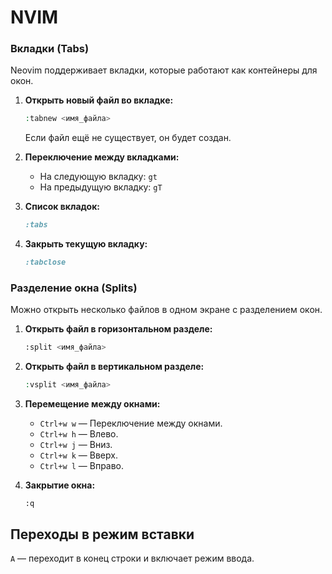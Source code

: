 # NVIM

### **Вкладки (Tabs)**

Neovim поддерживает вкладки, которые работают как контейнеры для окон.

1. **Открыть новый файл во вкладке:**
    
    ```php
    :tabnew <имя_файла>
    ```
    
    Если файл ещё не существует, он будет создан.
    
2. **Переключение между вкладками:**
    - На следующую вкладку: `gt`
    - На предыдущую вкладку: `gT`
3. **Список вкладок:**
    
    ```ruby
    :tabs
    ```
    
4. **Закрыть текущую вкладку:**
    
    ```ruby
    :tabclose
    ```
    

### **Разделение окна (Splits)**

Можно открыть несколько файлов в одном экране с разделением окон.

1. **Открыть файл в горизонтальном разделе:**
    
    ```bash
    :split <имя_файла>
    ```
    
2. **Открыть файл в вертикальном разделе:**
    
    ```php
    :vsplit <имя_файла>
    ```
    
3. **Перемещение между окнами:**
    - `Ctrl+w w` — Переключение между окнами.
    - `Ctrl+w h` — Влево.
    - `Ctrl+w j` — Вниз.
    - `Ctrl+w k` — Вверх.
    - `Ctrl+w l` — Вправо.
4. **Закрытие окна:**
    
    ```less
    :q
    ```
    

## Переходы в режим вставки

`A` — переходит в конец строки и включает режим ввода.